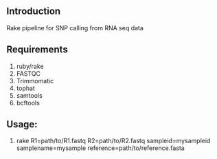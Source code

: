 ## Introduction

Rake pipeline for SNP calling from RNA seq data

## Requirements

1) ruby/rake
2) FASTQC
3) Trimmomatic
4) tophat
5) samtools
6) bcftools

## Usage:

1) rake R1=path/to/R1.fastq R2=path/to/R2.fastq sampleid=mysampleid samplename=mysample reference=path/to/reference.fasta
